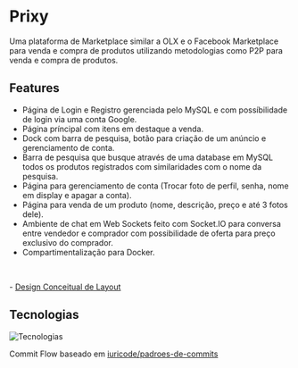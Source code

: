 # Prixy
Uma plataforma de Marketplace similar a OLX e o Facebook Marketplace para venda e compra de produtos utilizando metodologias como P2P para venda e compra de produtos.

## Features
- Página de Login e Registro gerenciada pelo MySQL e com possíbilidade de login via uma conta Google.
- Página príncipal com itens em destaque a venda.
- Dock com barra de pesquisa, botão para criação de um anúncio e gerenciamento de conta.
- Barra de pesquisa que busque através de uma database em MySQL todos os produtos registrados com similaridades com o nome da pesquisa.
- Página para gerenciamento de conta (Trocar foto de perfil, senha, nome em display e apagar a conta).
- Página para venda de um produto (nome, descrição, preço e até 3 fotos dele).
- Ambiente de chat em Web Sockets feito com Socket.IO para conversa entre vendedor e comprador com possibilidade de oferta para preço exclusivo do comprador.
- Compartimentalização para Docker.

<br>

<a>- [Design Conceitual de Layout](https://www.canva.com/design/DAGisBbXOzc/IQ0UuPdJuFmR0URzn3865Q/edit?utm_content=DAGisBbXOzc&utm_campaign=designshare&utm_medium=link2&utm_source=sharebutton)</a>

## Tecnologias
![Tecnologias](https://go-skill-icons.vercel.app/api/icons?i=html,css,js,bootstrap,nodejs,react,socketio,mysql,php,docker,)

Commit Flow baseado em [iuricode/padroes-de-commits](https://github.com/iuricode/padroes-de-commits)
